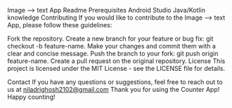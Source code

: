 Image --> text App Readme
Prerequisites
Android Studio
Java/Kotlin knowledge
Contributing
If you would like to contribute to the Image --> text App, please follow these guidelines:

Fork the repository.
Create a new branch for your feature or bug fix: git checkout -b feature-name.
Make your changes and commit them with a clear and concise message.
Push the branch to your fork: git push origin feature-name.
Create a pull request on the original repository.
License
This project is licensed under the MIT License - see the LICENSE file for details.

Contact
If you have any questions or suggestions, feel free to reach out to us at niladrighosh2102@gmail.com Thank you for using the Counter App! Happy counting!
